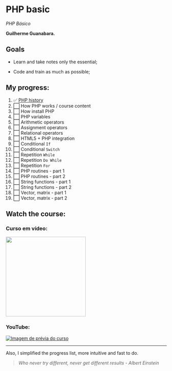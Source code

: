 # PHP basic

*PHP Básico*

**Guilherme Guanabara.**

## Goals

* Learn and take notes only the essential;

* Code and train as much as possible;

## My progress:

1. :white_check_mark: [PHP history](lesson-1-3.md)
2. :white_large_square: How PHP works / course content
3. :white_large_square: How install PHP
4. :white_large_square: PHP variables
5. :white_large_square: Arithmetic operators
6. :white_large_square: Assignment operators
7. :white_large_square: Relational operators
8. :white_large_square: HTML5 + PHP integration
9.  :white_large_square: Conditional `If`
10. :white_large_square: Conditional `Switch`
11. :white_large_square: Repetition `While`
12. :white_large_square: Repetition `Do While`
13. :white_large_square: Repetition `For`
14. :white_large_square: PHP routines - part 1
15. :white_large_square: PHP routines - part 2
16. :white_large_square: String functions - part 1
17. :white_large_square: String functions - part 2
18. :white_large_square: Vector, matrix - part 1
19. :white_large_square: Vector, matrix - part 2

## Watch the course:

### Curso em vídeo:

<a href="courses/web_complete-ana-damasceno/readme.md"><img src="https://www.cursoemvideo.com/wp-content/uploads/bb-plugin/cache/php-circle.jpg" style="width:250px; height:auto;"></a>

### YouTube:

[![Imagem de prévia do curso](https://img.youtube.com/vi/F7KzJ7e6EAc/mqdefault.jpg)](https://www.youtube.com/watch?v=F7KzJ7e6EAc&list=PLHz_AreHm4dm4beCCCmW4xwpmLf6EHY9k)

---

Also, I simplified the progress list, more intuitive and fast to do.

> *Who never try different, never get different results - Albert Einstein*